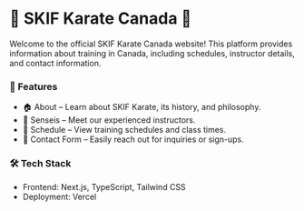 # 📜 SKIF Karate Canada 🥋
Welcome to the official SKIF Karate Canada website! This platform provides information about training in Canada, including schedules, instructor details, and contact information.

### 🌟 Features

- 🏠 About – Learn about SKIF Karate, its history, and philosophy.
- 🥋 Senseis – Meet our experienced instructors.
- 📅 Schedule – View training schedules and class times.
- 📩 Contact Form – Easily reach out for inquiries or sign-ups.

### 🛠️ Tech Stack

- Frontend: Next.js, TypeScript, Tailwind CSS
- Deployment: Vercel
